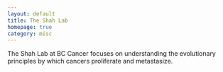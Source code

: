 ```yaml
---
layout: default
title: The Shah Lab
homepage: true
category: misc
---
```

The Shah Lab at BC Cancer focuses on understanding the evolutionary principles by which cancers proliferate and metastasize.
